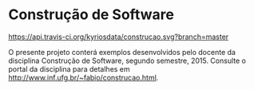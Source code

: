 # Construção de Software
https://api.travis-ci.org/kyriosdata/construcao.svg?branch=master

O presente projeto conterá exemplos desenvolvidos pelo docente da disciplina Construção de Software, segundo semestre, 2015. Consulte o portal da disciplina para detalhes em http://www.inf.ufg.br/~fabio/construcao.html. 
